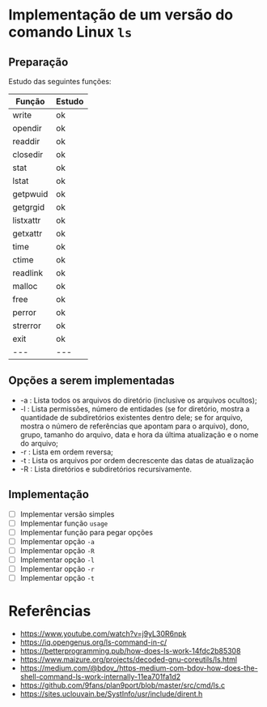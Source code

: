 # Implementação de um versão do comando Linux `ls`


## Preparação

Estudo das seguintes funções:

| Função | Estudo |
|---    |---|
|write|ok |
|opendir| ok |
|readdir| ok |
|closedir| ok |
|stat| ok |
|lstat| ok |
|getpwuid| ok |
|getgrgid| ok |
|listxattr| ok |
|getxattr| ok |
|time| ok |
|ctime| ok |
|readlink| ok |
|malloc| ok |
|free| ok |
|perror| ok |
|strerror| ok |
|exit| ok |
|---|---|

## Opções a serem implementadas

- -a : Lista todos os arquivos do diretório (inclusive os arquivos ocultos);
- -l : Lista permissões, número de entidades (se for diretório, mostra a quantidade de subdiretórios existentes dentro dele; se for arquivo, mostra o número de referências que apontam para o arquivo), dono, grupo, tamanho do arquivo, data e hora da última atualização e o nome do arquivo;
- -r : Lista em ordem reversa;
- -t : Lista os arquivos por ordem decrescente das datas de atualização
- -R : Lista diretórios e subdiretórios recursivamente.



## Implementação

- [ ] Implementar versão simples
- [ ] Implementar função `usage`
- [ ] Implementar função para pegar opções
- [ ] Implementar opção `-a`
- [ ] Implementar opção `-R`
- [ ] Implementar opção `-l`
- [ ] Implementar opção `-r`
- [ ] Implementar opção `-t`

# Referências
- https://www.youtube.com/watch?v=j9yL30R6npk
- https://iq.opengenus.org/ls-command-in-c/
- https://betterprogramming.pub/how-does-ls-work-14fdc2b85308
- https://www.maizure.org/projects/decoded-gnu-coreutils/ls.html
- https://medium.com/@bdov_/https-medium-com-bdov-how-does-the-shell-command-ls-work-internally-11ea701fa1d2
- https://github.com/9fans/plan9port/blob/master/src/cmd/ls.c
- https://sites.uclouvain.be/SystInfo/usr/include/dirent.h



